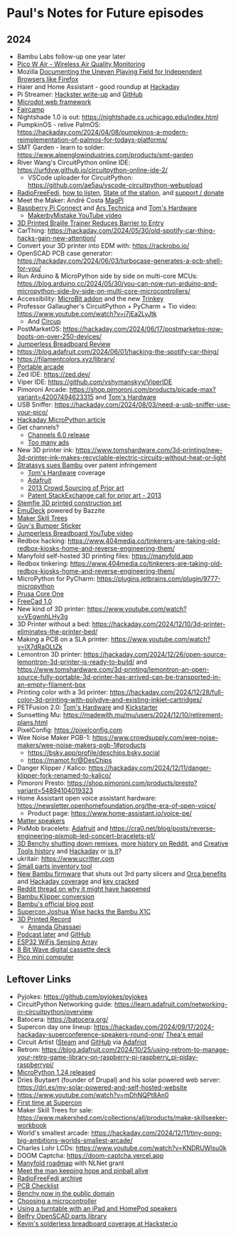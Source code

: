 # Paul's Notes for Future episodes

## 2024

* Bambu Labs follow-up one year later
* [Pico W Air - Wireless Air Quality Monitoring](https://www.tindie.com/products/dphacks/pico-w-air-wireless-air-quality-monitoring/)
* Mozilla [Documenting the Uneven Playing Field for Independent Browsers like Firefox](https://blog.mozilla.org/netpolicy/2024/01/19/platform-tilt/)
* Haier and Home Assistant - good roundup at [Hackaday](https://hackaday.com/2024/01/22/haier-europe-eases-off-on-legal-threat-and-seeks-dialogue/)
* Pi Streamer: [Hackster write-up](https://www.hackster.io/alan-boris/audiophile-pi-music-streamer-in-old-tuner-c96c8b) and [GitHub](https://github.com/alanb128/audio-streaming-box/tree/main)
* [Microdot web framework](https://blog.miguelgrinberg.com/post/microdot-yet-another-python-web-framework)
* [Faircamp](https://simonrepp.com/faircamp/)
* Nightshade 1.0 is out:  https://nightshade.cs.uchicago.edu/index.html
* PumpkinOS - relive PalmOS: https://hackaday.com/2024/04/08/pumpkinos-a-modern-reimplementation-of-palmos-for-todays-platforms/
* SMT Garden - learn to solder: https://www.alpenglowindustries.com/products/smt-garden
* River Wang's CircuitPython online IDE: https://urfdvw.github.io/circuitpython-online-ide-2/
  * VSCode uploader for CircuitPython:  https://github.com/ae5au/vscode-circuitpython-webupload
* [RadioFreeFedi](https://radiofreefedi.net), [how to listen](https://blog.radiofreefedi.net/how-to-listen), [State of the station](https://blog.radiofreefedi.net/state-of-the-station-may-2024), and [support / donate](https://radiofreefedi.net/#donate)
* Meet the Maker: André Costa [MagPi](https://magpi.raspberrypi.com/articles/meet-andre-costa-the-brains-behind-rpilocator)
* [Raspberry Pi Connect](https://www.raspberrypi.com/news/raspberry-pi-connect/) and [Ars Technica](https://arstechnica.com/gadgets/2024/05/raspberry-pis-get-a-built-in-remote-access-tool-raspberry-pi-connect/) and [Tom's Hardware](https://www.tomshardware.com/raspberry-pi/raspberry-pi-connect-launches-remote-controls-your-pi-via-web-browser)
  * [MakerbyMistake YouTube video](https://www.youtube.com/watch?v=z2BDA3mPZVU)
* [3D Printed Braille Trainer Reduces Barrier to Entry](https://hackaday.com/2024/05/20/3d-printed-braille-trainer-reduces-barrier-to-entry/)
* CarThing: https://hackaday.com/2024/05/30/old-spotify-car-thing-hacks-gain-new-attention/
* Convert your 3D printer into EDM with: https://rackrobo.io/
* OpenSCAD PCB case generator:  https://hackaday.com/2024/06/03/turbocase-generates-a-pcb-shell-for-you/
* Run Arduino & MicroPython side by side on multi-core MCUs: https://blog.arduino.cc/2024/05/30/you-can-now-run-arduino-and-micropython-side-by-side-on-multi-core-microcontrollers/
* Accessibility: [MicroBit addon](https://johnvidler.co.uk/blog/the-accessbit-an-accessibility-addon-for-the-microbit/) and the new [Trinkey](https://www.adafruit.com/product/5954)
* Professor Gallaugher's CircuitPython + PyCharm + Tio video: https://www.youtube.com/watch?v=i7jEa2LyJtk
  * And [Circup](https://www.youtube.com/watch?v=R9AArkVi3eE)
* PostMarketOS: https://hackaday.com/2024/06/17/postmarketos-now-boots-on-over-250-devices/
* [Jumperless Breadboard Review](https://www.hackster.io/news/prototyping-magic-hands-on-with-the-wire-free-jumperless-breadboard-8e71040c4b65)
* https://blog.adafruit.com/2024/06/01/hacking-the-spotify-car-thing/
* https://filamentcolors.xyz/library/
* [Portable arcade](https://hackaday.com/2024/06/27/portable-full-size-arcade-cabinets/)
* Zed IDE: https://zed.dev/
* Viper IDE: https://github.com/vshymanskyy/ViperIDE
* Pimoroni Arcade: https://shop.pimoroni.com/products/picade-max?variant=42007494623315 and [Tom's Hardware](https://www.tomshardware.com/raspberry-pi/raspberry-pi-powered-picade-max-brings-two-player-retro-gaming-to-pimoronis-picade-family)
* USB Sniffer:  https://hackaday.com/2024/08/03/need-a-usb-sniffer-use-your-pico/
* [Hackaday MicroPython article](https://hackaday.com/2024/08/05/embedded-python-micropython-toolkits/)
* Get channels?
    * [Channels 6.0 release](https://getchannels.com/2024/08/11/channels-6/)
    * [Too many ads](https://arstechnica.com/gadgets/2024/08/tv-industrys-ads-tracking-obsession-is-turning-your-living-room-into-a-store/?utm_brand=arstechnica&utm_social-type=owned)
* New 3D printer ink:  https://www.tomshardware.com/3d-printing/new-3d-printer-ink-makes-recyclable-electric-circuits-without-heat-or-light
* [Stratasys sues Bambu](https://arstechnica.com/gadgets/2024/08/stratasys-sues-bambu-lab-over-patents-used-widely-by-consumer-3d-printers/) over patent infringement
    * [Tom's Hardware](https://www.tomshardware.com/3d-printing/weve-always-respected-intellectual-property-bambu-lab-responds-to-3d-printer-patent-lawsuit) coverage
    * [Adafruit](https://blog.adafruit.com/2024/08/13/is-stratasys-a-3d-printing-patent-troll-stratasys-v-bambu-lab/)
    * [2013 Crowd Sourcing of Prior art](https://www.finnegan.com/en/insights/articles/crowdsourcing-prior-art-to-defeat-3d-printing-patent.html)
    * [Patent StackExchange call for prior art - 2013](https://patents.stackexchange.com/questions/3493/call-for-prior-art-3d-printing-application-additive-manufacturing-system-and-m)
* [Stemfie 3D printed construction set](https://hackaday.com/2024/08/13/stemfie-the-3d-printable-construction-set/)
* [EmuDeck](https://arstechnica.com/gaming/2024/08/emudeck-machines-pack-popular-emulation-suite-in-linux-powered-plug-and-play-pc/) powered by Bazzite
* [Maker Skill Trees](https://blog.adafruit.com/2024/08/29/the-maker-skill-trees-project-2/)
* [Guy's Bumper Sticker](https://www.youtube.com/watch?v=mWRPRW6pHIY)
* [Jumperless Breadboard YouTube video](https://www.youtube.com/watch?v=fJTE7R_CV8w)
* Redbox hacking: https://www.404media.co/tinkerers-are-taking-old-redbox-kiosks-home-and-reverse-engineering-them/
* Manyfold self-hosted 3D printing files:  https://manyfold.app
* Redbox tinkering:  https://www.404media.co/tinkerers-are-taking-old-redbox-kiosks-home-and-reverse-engineering-them/
* MicroPython for PyCharm: https://plugins.jetbrains.com/plugin/9777-micropython
* [Prusa Core One](https://blog.prusa3d.com/introducing-prusa-core-one-fully-enclosed-corexy-3d-printer-with-active-temperature-control_105477/)
* [FreeCad 1.0](https://blog.freecad.org/2024/11/19/freecad-version-1-0-released/)
* New kind of 3D printer:  https://www.youtube.com/watch?v=VEgwnhLHy3g
* 3D Printer without a bed:  https://hackaday.com/2024/12/10/3d-printer-eliminates-the-printer-bed/
* Making a PCB on a SLA printer:  https://www.youtube.com/watch?v=lX7dRaOLtZk
* Lemontron 3D printer: https://hackaday.com/2024/12/26/open-source-lemontron-3d-printer-is-ready-to-build/ and https://www.tomshardware.com/3d-printing/lemontron-an-open-source-fully-portable-3d-printer-has-arrived-can-be-transported-in-an-empty-filament-box
* Printing color with a 3d printer:  https://hackaday.com/2024/12/28/full-color-3d-printing-with-polydye-and-existing-inkjet-cartridges/
* PETFusion 2.0: [Tom's Hardware](https://www.tomshardware.com/3d-printing/all-in-one-machine-recycles-plastic-bottles-into-3d-printer-filament-petfusion-2-0-launches-on-kickstarter) and [Kickstarter](https://www.kickstarter.com/projects/creative3dp/petfusion-20-pet-bottle-to-filament-with-filament-welder)
* Sunsetting Mu:  https://madewith.mu/mu/users/2024/12/10/retirement-plans.html
* PixelConfig: https://pixelconfig.com
* Wee Noise Maker PGB-1:  https://www.crowdsupply.com/wee-noise-makers/wee-noise-makers-pgb-1#products
  * https://bsky.app/profile/deschips.bsky.social
  * https://mamot.fr/@DesChips
* Danger Klipper / Kalico:  https://hackaday.com/2024/12/11/danger-klipper-fork-renamed-to-kalico/
* Pimoroni Presto:  https://shop.pimoroni.com/products/presto?variant=54894104019323
* Home Assistant open voice assistant hardware:  https://newsletter.openhomefoundation.org/the-era-of-open-voice/
  * Product page: https://www.home-assistant.io/voice-pe/
* [Matter speakers](https://www.theverge.com/2025/1/2/24332848/speakers-matter-smart-home-apple-google-amazon-legato)
* PixMob bracelets:  [Adafruit](https://blog.adafruit.com/2025/01/07/reverse-engineering-the-pixmob-concert-light-bands/) and https://cra0.net/blog/posts/reverse-engineering-pixmob-led-concert-bracelets-p1/
* [3D Benchy shutting down remixes](https://www.redditmedia.com/r/BambuLab/comments/1hwqe8e/fyi_3dbenchycom_is_sending_lawyers_to_kill_the_fun/), [more history on Reddit](https://www.reddit.com/r/3Dprinting/comments/1hx2xbp/about_3dbenchy_someone_else_owns_the_rights_now/), and [Creative Tools history](https://www.linkedin.com/posts/danielnoree_a-piece-of-3dprinting-history-just-faded-activity-7282680313879683072-FCET/) and [Hackaday](https://hackaday.com/2025/01/09/3dbenchy-starts-enforcing-its-no-derivatives-license/) or [is it](https://all3dp.com/4/no-3dbenchy-remixes-arent-being-dmcad/)?
* ukritair: https://www.ucritter.com
* [Small parts inventory tool](https://github.com/dunkelstern/inventory)
* [New Bambu firmware](https://blog.bambulab.com/firmware-update-introducing-new-authorization-control-system-2/) that shuts out 3rd party slicers and [Orca benefits](https://www.reddit.com/r/BambuLab/comments/1i3gyn5/tell_me_why_orcaslicer_is_better_than_bambu_studio/) and [Hackaday coverage](https://hackaday.com/2025/01/17/new-bambu-lab-firmware-update-adds-mandatory-authorization-control-system/) and [key cracked](https://hastebin.skyra.pw/pufugimoye.js)
 * [Reddit thread on why it might have happened](https://www.reddit.com/r/3Dprinting/comments/1i4gotq/my_product_is_the_reason_bambu_blocked_the_api/)
 * [Bambu Klipper conversion](https://github.com/ChazLayyd/Bambu-Lab-Klipper-Conversion)
 * [Bambu's official blog post](https://blog.bambulab.com/updates-and-third-party-integration-with-bambu-connect/)
* [Supercon Joshua Wise hacks the Bambu X1C](https://hackaday.com/2025/01/29/supercon-2024-joshua-wise-hacks-the-bambu-x1-carbon/)
* [3D Printed Record](https://www.instructables.com/3D-Printed-Record/)
  * [Amanda Ghassaei](https://amandaghassaei.com/projects/)
* [Podcast later](https://podcastlater.com) and [GitHub](https://github.com/podcast-later/browser-extensions)
* [ESP32 WiFis Sensing Array](https://espargos.net)
* [8 Bit Wave digital cassette deck](https://github.com/tebl/8BIT-Wave)
* [Pico mini computer](https://www.youtube.com/watch?v=rnwPmoWMGqk)

## Leftover Links
* Pyjokes: https://github.com/pyjokes/pyjokes
* CircuitPython Networking guide:  https://learn.adafruit.com/networking-in-circuitpython/overview
* Batocera: https://batocera.org/
* Supercon day one lineup:  https://hackaday.com/2024/09/17/2024-hackaday-superconference-speakers-round-one/ [Thea's email](https://gist.github.com/theacodes/56bc67bb918bdee3e00b9af7625a7166)
* Circuit Artist ([Steam](https://github.com/lets-all-be-stupid-forever/circuit-artist) and [GitHub](https://github.com/lets-all-be-stupid-forever/circuit-artist?tab=readme-ov-file) via [Adafriot](https://blog.adafruit.com/2024/09/17/circuit-artist-a-digital-circuit-drawing-and-simulation-game)
* Retrom: https://blog.adafruit.com/2024/10/25/using-retrom-to-manage-your-retro-game-library-on-raspberry-pi-raspberry_pi-piday-raspberrypi/
* [MicroPython 1.24 released](https://github.com/micropython/micropython/releases/tag/v1.24.0)
* Dries Buytaert (founder of Drupal) and his solar powered web server:  https://dri.es/my-solar-powered-and-self-hosted-website
* https://www.youtube.com/watch?v=mDhNQPt8An0
* [First time at Supercon](https://cdwilson.dev/articles/hackaday-supercon-2024/)
* Maker Skill Trees for sale: https://www.makershed.com/collections/all/products/make-skillseeker-workbook
* World's smallest arcade:  https://hackaday.com/2024/12/11/tiny-pong-big-ambitions-worlds-smallest-arcade/
* Charles Lohr LCDs:  https://www.youtube.com/watch?v=KNDRUWlsu0k
* DOOM Captcha: https://doom-captcha.vercel.app
* [Manyfold roadmap](https://manyfold.app/news/2025/01/01/manyfold-nlnet.html) with NLNet grant
* [Meet the man keeping hope and pinball alive](https://arstechnica.com/gaming/2025/01/meet-the-man-keeping-hope-and-70-year-old-pinball-machines-alive/)
* [RadioFreeFedi archive](https://archive.org/details/@lime_bar/lists/1/radio-free-fedi)
* [PCB Checklist](https://dominionofawesome.com/vca/electrical-design-checklist/)
* [Benchy now in the public domain](https://www.nti-group.com/home/information/news/3dbenchy/)
* [Choosing a microcontroller](https://lcamtuf.substack.com/p/choosing-a-microcontroller)
* [Using a turntable with an iPad and HomePod speakers](https://www.macstories.net/stories/from-a-turntable-to-an-ipad-home-dashboard-my-first-experience-with-vinyl/)
* [Belfry OpenSCAD parts library](https://hackaday.com/2025/02/18/belfry-openscad-library-bosl2-brings-useful-parts-and-tools-aplenty/)
* [Kevin's solderless breadboard coverage at Hackster.io](https://www.hackster.io/news/kevin-santo-cappuccio-hacks-the-jumperless-v5-into-the-world-s-first-breadboard-to-run-doom-3b32637de4a3)